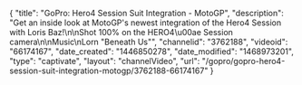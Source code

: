 {
    "title": "GoPro: Hero4 Session Suit Integration - MotoGP",
    "description": "Get an inside look at MotoGP's newest integration of the Hero4 Session with Loris Baz!\n\nShot 100% on the HERO4\u00ae Session camera\n\nMusic\nLorn \"Beneath Us\"",
    "channelid": "3762188",
    "videoid": "66174167",
    "date_created": "1446850278",
    "date_modified": "1468973201",
    "type": "captivate",
    "layout": "channelVideo",
    "url": "\/gopro\/gopro-hero4-session-suit-integration-motogp\/3762188-66174167"
}